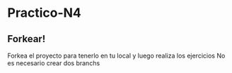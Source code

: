 # Practico-N4

## Forkear!

Forkea el proyecto para tenerlo en tu local y luego realiza los ejercicios
No es necesario crear dos branchs

